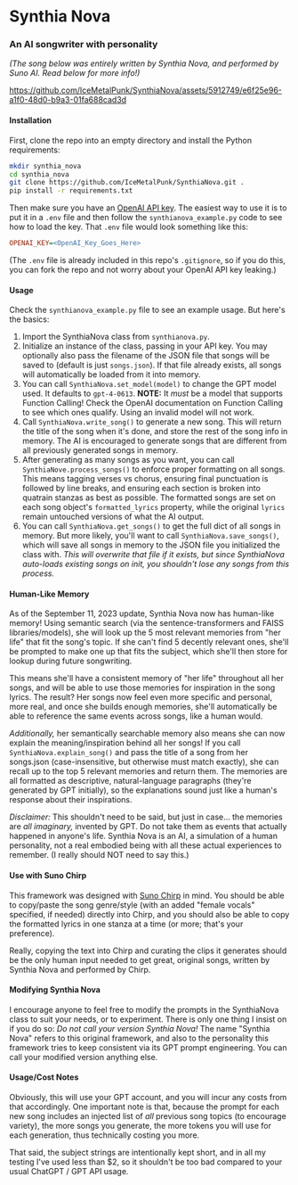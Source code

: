 # Synthia Nova
### An AI songwriter with personality
*(The song below was entirely written by Synthia Nova, and performed by Suno AI. Read below for more info!)*

https://github.com/IceMetalPunk/SynthiaNova/assets/5912749/e6f25e96-a1f0-48d0-b9a3-01fa688cad3d

#### Installation
First, clone the repo into an empty directory and install the Python requirements:
```bash
mkdir synthia_nova
cd synthia_nova
git clone https://github.com/IceMetalPunk/SynthiaNova.git .
pip install -r requirements.txt
```

Then make sure you have an [OpenAI API key](https://help.openai.com/en/articles/4936850-where-do-i-find-my-secret-api-key). The easiest way to use it is to put it in a `.env` file and then follow the `synthianova_example.py` code to see how to load the key. That `.env` file would look something like this:
```ini
OPENAI_KEY=<OpenAI_Key_Goes_Here>
```

(The `.env` file is already included in this repo's `.gitignore`, so if you do this, you can fork the repo and not worry about your OpenAI API key leaking.)

#### Usage
Check the `synthianova_example.py` file to see an example usage. But here's the basics:
1. Import the SynthiaNova class from `synthianova.py`.
2. Initialize an instance of the class, passing in your API key. You may optionally also pass the filename of the JSON file that songs will be saved to (default is just `songs.json`). If that file already exists, all songs will automatically be loaded from it into memory.
3. You can call `SynthiaNova.set_model(model)` to change the GPT model used. It defaults to `gpt-4-0613`. **NOTE:** It *must* be a model that supports Function Calling! Check the OpenAI documentation on Function Calling to see which ones qualify. Using an invalid model will not work.
4. Call `SynthiaNova.write_song()` to generate a new song. This will return the title of the song when it's done, and store the rest of the song info in memory. The AI is encouraged to generate songs that are different from all previously generated songs in memory.
4. After generating as many songs as you want, you can call `SynthiaNove.process_songs()` to enforce proper formatting on all songs. This means tagging verses vs chorus, ensuring final punctuation is followed by line breaks, and ensuring each section is broken into quatrain stanzas as best as possible. The formatted songs are set on each song object's `formatted_lyrics` property, while the original `lyrics` remain untouched versions of what the AI output.
5. You can call `SynthiaNova.get_songs()` to get the full dict of all songs in memory. But more likely, you'll want to call `SynthiaNova.save_songs()`, which will save all songs in memory to the JSON file you initialized the class with. *This will overwrite that file if it exists, but since SynthiaNova auto-loads existing songs on init, you shouldn't lose any songs from this process.*

#### Human-Like Memory
As of the September 11, 2023 update, Synthia Nova now has human-like memory! Using semantic search (via the sentence-transformers and FAISS libraries/models), she will look up the 5 most relevant memories from "her life" that fit the song's topic. If she can't find 5 decently relevant ones, she'll be prompted to make one up that fits the subject, which she'll then store for lookup during future songwriting.

This means she'll have a consistent memory of "her life" throughout all her songs, and will be able to use those memories for inspiration in the song lyrics. The result? Her songs now feel even more specific and personal, more real, and once she builds enough memories, she'll automatically be able to reference the same events across songs, like a human would.

*Additionally,* her semantically searchable memory also means she can now explain the meaning/inspiration behind all her songs! If you call `SynthiaNova.explain_song()` and pass the title of a song from her songs.json (case-insensitive, but otherwise must match exactly), she can recall up to the top 5 relevant memories and return them. The memories are all formatted as descriptive, natural-language paragraphs (they're generated by GPT initially), so the explanations sound just like a human's response about their inspirations.

*Disclaimer:* This shouldn't need to be said, but just in case... the memories are *all imaginary,* invented by GPT. Do not take them as events that actually happened in anyone's life. Synthia Nova is an AI, a simulation of a human personality, not a real embodied being with all these actual experiences to remember. (I really should NOT need to say this.)

#### Use with Suno Chirp
This framework was designed with [Suno Chirp](https://suno.ai) in mind. You should be able to copy/paste the song genre/style (with an added "female vocals" specified, if needed) directly into Chirp, and you should also be able to copy the formatted lyrics in one stanza at a time (or more; that's your preference).

Really, copying the text into Chirp and curating the clips it generates should be the only human input needed to get great, original songs, written by Synthia Nova and performed by Chirp.

#### Modifying Synthia Nova
I encourage anyone to feel free to modify the prompts in the SynthiaNova class to suit your needs, or to experiment. There is only one thing I insist on if you do so: *Do not call your version Synthia Nova!* The name "Synthia Nova" refers to this original framework, and also to the personality this framework tries to keep consistent via its GPT prompt engineering. You can call your modified version anything else.

#### Usage/Cost Notes
Obviously, this will use your GPT account, and you will incur any costs from that accordingly. One important note is that, because the prompt for each new song includes an injected list of *all* previous song topics (to encourage variety), the more songs you generate, the more tokens you will use for each generation, thus technically costing you more.

That said, the subject strings are intentionally kept short, and in all my testing I've used less than $2, so it shouldn't be too bad compared to your usual ChatGPT / GPT API usage.